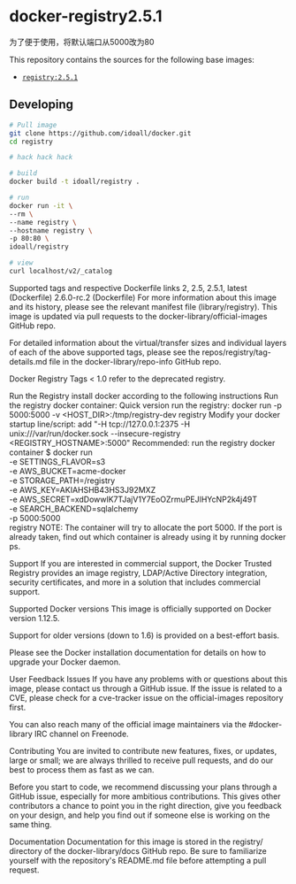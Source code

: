 # docker-registry2.5.1
为了便于使用，将默认端口从5000改为80

This repository contains the sources for the following base images:
- [`registry:2.5.1`](https://hub.docker.com/_/registry/)


## Developing

```bash
# Pull image
git clone https://github.com/idoall/docker.git
cd registry

# hack hack hack

# build
docker build -t idoall/registry .

# run
docker run -it \
--rm \
--name registry \
--hostname registry \
-p 80:80 \
idoall/registry

# view
curl localhost/v2/_catalog
```




Supported tags and respective Dockerfile links
2, 2.5, 2.5.1, latest (Dockerfile)
2.6.0-rc.2 (Dockerfile)
For more information about this image and its history, please see the relevant manifest file (library/registry). This image is updated via pull requests to the docker-library/official-images GitHub repo.

For detailed information about the virtual/transfer sizes and individual layers of each of the above supported tags, please see the repos/registry/tag-details.md file in the docker-library/repo-info GitHub repo.

Docker Registry
Tags < 1.0 refer to the deprecated registry.

Run the Registry
install docker according to the following instructions
Run the registry docker container: Quick version
run the registry: docker run -p 5000:5000 -v <HOST_DIR>:/tmp/registry-dev registry
Modify your docker startup line/script: add "-H tcp://127.0.0.1:2375 -H unix:///var/run/docker.sock --insecure-registry <REGISTRY_HOSTNAME>:5000"
Recommended: run the registry docker container
$ docker run \
         -e SETTINGS_FLAVOR=s3 \
         -e AWS_BUCKET=acme-docker \
         -e STORAGE_PATH=/registry \
         -e AWS_KEY=AKIAHSHB43HS3J92MXZ \
         -e AWS_SECRET=xdDowwlK7TJajV1Y7EoOZrmuPEJlHYcNP2k4j49T \
         -e SEARCH_BACKEND=sqlalchemy \
         -p 5000:5000 \
         registry
NOTE: The container will try to allocate the port 5000. If the port is already taken, find out which container is already using it by running docker ps.

Support
If you are interested in commercial support, the Docker Trusted Registry provides an image registry, LDAP/Active Directory integration, security certificates, and more in a solution that includes commercial support.

Supported Docker versions
This image is officially supported on Docker version 1.12.5.

Support for older versions (down to 1.6) is provided on a best-effort basis.

Please see the Docker installation documentation for details on how to upgrade your Docker daemon.

User Feedback
Issues
If you have any problems with or questions about this image, please contact us through a GitHub issue. If the issue is related to a CVE, please check for a cve-tracker issue on the official-images repository first.

You can also reach many of the official image maintainers via the #docker-library IRC channel on Freenode.

Contributing
You are invited to contribute new features, fixes, or updates, large or small; we are always thrilled to receive pull requests, and do our best to process them as fast as we can.

Before you start to code, we recommend discussing your plans through a GitHub issue, especially for more ambitious contributions. This gives other contributors a chance to point you in the right direction, give you feedback on your design, and help you find out if someone else is working on the same thing.

Documentation
Documentation for this image is stored in the registry/ directory of the docker-library/docs GitHub repo. Be sure to familiarize yourself with the repository's README.md file before attempting a pull request.